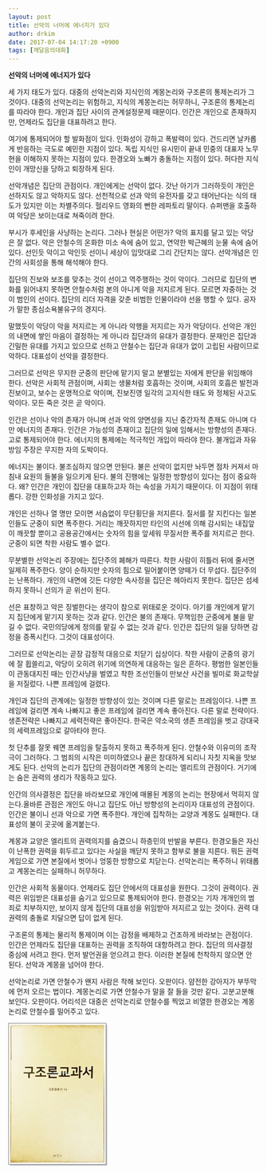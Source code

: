 ```yaml
---
layout: post
title: 선악의 너머에 에너지가 있다
author: drkim
date: 2017-07-04 14:17:20 +0900
tags: [깨달음의대화]
---
```



**선악의 너머에 에너지가 있다**

  


세 가지 태도가 있다. 대중의 선악논리와 지식인의 계몽논리와 구조론의 통제논리가 그것이다. 대중의 선악논리는 위험하고, 지식의 계몽논리는 허무하니, 구조론의 통제논리를 따라야 한다. 개인과 집단 사이의 관계설정문제 때문이다. 인간은 개인으로 존재하지만, 언제라도 집단을 대표하려고 한다. 

  


여기에 통제되어야 할 발화점이 있다. 인화성이 강하고 폭발력이 있다. 건드리면 날카롭게 반응하는 극도로 예민한 지점이 있다. 독립 지식인 유시민이 끝내 민중의 대표자 노무현을 이해하지 못하는 지점이 있다. 한경오와 노빠가 충돌하는 지점이 있다. 허다한 지식인이 개망신을 당하고 퇴장하게 된다.

  


선악개념은 집단의 관점이다. 개인에게는 선악이 없다. 갓난 아기가 그러하듯이 개인은 선하지도 않고 악하지도 않다. 선천적으로 선과 악의 유전자를 갖고 태어난다는 식의 태도가 있지만 이는 차별주의다. 헐리우드 영화의 뻔한 레파토리 말이다. 슈퍼맨을 호출하여 악당은 보이는대로 쳐죽이려 한다. 

  


부시가 후세인을 사냥하는 논리다. 그러나 현실은 어떤가? 악의 표지를 달고 있는 악당은 잘 없다. 악은 안철수의 온화한 미소 속에 숨어 있고, 연약한 박근혜의 눈물 속에 숨어 있다. 선인듯 악이고 악인듯 선이니 세상이 입맛대로 그리 간단치는 않다. 선악개념은 인간의 사회성을 통해 해석해야 한다. 

  


집단의 진보와 보조를 맞추는 것이 선이고 역주행하는 것이 악이다. 그러므로 집단의 변화를 읽어내지 못하면 안철수처럼 본의 아니게 악을 저지르게 된다. 모르면 자중하는 것이 범인의 선이다. 집단의 리더 자격을 갖춘 비범한 인물이라야 선을 행할 수 있다. 공자가 말한 종심소욕불유구의 경지다.

  


말했듯이 악당이 악을 저지르는 게 아니라 악행을 저지르는 자가 악당이다. 선악은 개인의 내면에 쌓인 마음이 결정하는 게 아니라 집단과의 유대가 결정한다. 문재인은 집단과 긴밀한 유대를 가지고 있으므로 선하고 안철수는 집단과 유대가 없이 고립된 사람이므로 악하다. 대표성이 선악을 결정한다.

  


그러므로 선악은 무지한 군중의 판단에 맡기지 말고 분별있는 자에게 판단을 위임해야 한다. 선악은 사회적 관점이며, 사회는 생물처럼 호흡하는 것이며, 사회의 호흡은 발전과 진보이고, 보수는 운명적으로 악이며, 진보진영 일각의 고지식한 태도 와 정체된 사고도 악이다. 모든 죽은 것은 곧 악이다.

  


인간은 선이나 악의 존재가 아니며 선과 악의 양면성을 지닌 중간자적 존재도 아니며 다만 에너지의 존재다. 인간은 가능성의 존재이고 집단의 일에 임해서는 방향성의 존재다. 고로 통제되어야 한다. 에너지의 통제에는 적극적인 개입이 따라야 한다. 불개입과 자유방임 주장은 무지한 자의 도박이다. 

  


에너지는 불이다. 불조심하지 않으면 안된다. 불은 선악이 없지만 놔두면 점차 커져서 마침내 요원의 들불을 일으키게 된다. 불의 진행에는 일정한 방향성이 있다는 점이 중요하다. 왜? 인간은 개인이 집단을 대표하고자 하는 속성을 가지기 때문이다. 이 지점이 위태롭다. 강한 인화성을 가지고 있다.

  


개인은 선하나 열 명만 모이면 서슴없이 무단횡단을 저지른다. 질서를 잘 지킨다는 일본인들도 군중이 되면 폭주한다. 거리는 깨끗하지만 타인의 시선에 의해 감시되는 내집앞이 깨끗할 뿐이고 공용공간에서는 숫자의 힘을 앞세워 무질서한 폭주를 저지르곤 한다. 군중이 되면 착한 사람도 별수 없다.

  


무분별한 선악논리 주장에는 집단주의 폐해가 따른다. 착한 사람이 히틀러 뒤에 줄서면 일제히 폭주한다. 양이 순하지만 숫자의 힘으로 밀어붙이면 양떼가 더 무섭다. 집단주의는 난폭하다. 개인의 내면에 깃든 다양한 속사정을 집단은 헤아리지 못한다. 집단은 섬세하지 못하니 선의가 곧 위선이 된다. 

  


선은 표창하고 악은 징벌한다는 생각이 참으로 위태로운 것이다. 아기를 개인에게 맡기지 집단에게 맡기지 못하는 것과 같다. 인간은 불의 존재다. 무책임한 군중에게 불을 맡길 수 없다. 국민의당에게 정의를 맡길 수 없는 것과 같다. 인간은 집단의 일을 당하면 감정을 증폭시킨다. 그것이 대표성이다.

  


그러므로 선악논리는 곧장 감정적 대응으로 치닫기 십상이다. 착한 사람이 군중의 광기에 잘 휩쓸리고, 악당이 오히려 위기에 의연하게 대응하는 일은 흔하다. 평범한 일본인들이 관동대지진 때는 인간사냥을 벌였고 착한 조선인들이 만보산 사건을 빌미로 화교학살을 저질렀다. 나쁜 프레임에 걸렸다.

  


개인과 집단의 관계에는 일정한 방향성이 있는 것이며 다른 말로는 프레임이다. 나쁜 프레임에 걸리면 계속 나빠지고 좋은 프레임에 걸리면 계속 좋아진다. 다른 말로 전략이다. 생존전략은 나빠지고 세력전략은 좋아진다. 한국은 약소국의 생존 프레임을 벗고 강대국의 세력프레임으로 갈아타야 한다. 

  


첫 단추를 잘못 꿰면 프레임을 탈출하지 못하고 폭주하게 된다. 안철수와 이유미의 조작극이 그러하다. 그 범죄의 시작은 미미하였으나 끝은 창대하게 되리니 자칫 지옥을 맛보게도 된다. 선악의 논리가 집단의 관점이라면 계몽의 논리는 엘리트의 관점이다. 거기에는 숨은 권력의 생리가 작동하고 있다. 

  


인간의 의사결정은 집단을 바라보므로 개인에 매몰된 계몽의 논리는 현장에서 먹히지 않는다.올바른 관점은 개인도 아니고 집단도 아닌 방향성의 논리이자 대표성의 관점이다. 인간은 불이니 선과 악으로 가면 폭주한다. 개인에 집착하는 교양과 계몽도 실패한다. 대표성의 불이 곳곳에 옮겨붙는다.

  


계몽과 교양은 엘리트의 권력의지를 숨겼으니 하층민의 반발을 부른다. 한경오들은 자신이 난폭한 권력을 휘두르고 있다는 사실을 깨닫지 못하고 함부로 불을 지른다. 뭐든 권력게임으로 가면 본질에서 벗어나 엉뚱한 방향으로 치닫는다. 선악논리는 폭주하니 위태롭고 계몽논리는 실패하니 허무하다. 

  


인간은 사회적 동물이다. 언제라도 집단 안에서의 대표성을 원한다. 그것이 권력이다. 권력은 위임받은 대표성을 숨기고 있으므로 통제되어야 한다. 한경오는 기자 개개인의 범죄로 치부하지만, 보이지 않게 집단의 대표성을 위임받아 저지르고 있는 것이다. 권력 대 권력의 충돌로 치달으면 답이 없게 된다. 

  


구조론의 통제는 물리적 통제이며 이는 감정을 배제하고 건조하게 바라보는 관점이다. 인간은 언제라도 집단을 대표하는 권력을 조직하여 대항하려고 한다. 집단의 의사결정 중심에 서려고 한다. 먼저 발언권을 얻으려고 한다. 이러한 본질에 천착하지 않으면 안 된다. 선악과 계몽을 넘어야 한다. 

  


선악논리로 가면 안철수가 왠지 사람은 착해 보인다. 오판이다. 얌전한 강아지가 부뚜막에 먼저 오르는 법이다. 계몽논리로 가면 안철수가 말을 잘 들을 것만 같다. 고분고분해 보인다. 오판이다. 어리석은 대중은 선악논리로 안철수를 찍었고 비열한 한경오는 계몽논리로 안철수를 밀어주고 있다.

  



![](/files/attach/images/198/382/862/0.jpg)